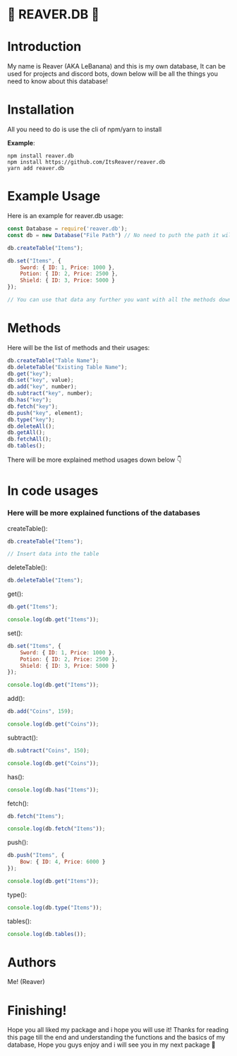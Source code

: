 # 🌟 **REAVER.DB** 🌟

# **Introduction**
My name is Reaver (AKA LeBanana) and this is my own database,
It can be used for projects and discord bots,
down below will be all the things you need to know about this database!

# Installation
All you need to do is use the cli of npm/yarn to install

**Example**:
```
npm install reaver.db
npm install https://github.com/ItsReaver/reaver.db
yarn add reaver.db
```

# Example Usage
Here is an example for reaver.db usage:

```js
const Database = require('reaver.db');
const db = new Database("File Path") // No need to puth the path it will put json.sqlite by default

db.createTable("Items");

db.set("Items", {
    Sword: { ID: 1, Price: 1000 },
    Potion: { ID: 2, Price: 2500 },
    Shield: { ID: 3, Price: 5000 }
});

// You can use that data any further you want with all the methods down below
```

# Methods
Here will be the list of methods and their usages:
```js
db.createTable("Table Name");
db.deleteTable("Existing Table Name");
db.get("key");
db.set("key", value);
db.add("key", number);
db.subtract("key", number);
db.has("key");
db.fetch("key");
db.push("key", element);
db.type("key");
db.deleteAll();
db.getAll();
db.fetchAll();
db.tables();
```

There will be more explained method usages down below 👇

# In code usages
<h3>Here will be more explained functions of the databases</h3>

createTable():
```js
db.createTable("Items");

// Insert data into the table
```

deleteTable():
```js
db.deleteTable("Items");
```

get():
```js
db.get("Items");

console.log(db.get("Items"));
```

set():
```js
db.set("Items", {
    Sword: { ID: 1, Price: 1000 },
    Potion: { ID: 2, Price: 2500 },
    Shield: { ID: 3, Price: 5000 }
});

console.log(db.get("Items"));
```

add():
```js
db.add("Coins", 159);

console.log(db.get("Coins"));
```

subtract():
```js
db.subtract("Coins", 150);

console.log(db.get("Coins"));
```

has():
```js
console.log(db.has("Items"));
```

fetch():
```js
db.fetch("Items");

console.log(db.fetch("Items"));
```

push():
```js
db.push("Items", { 
    Bow: { ID: 4, Price: 6000 }
});

console.log(db.get("Items"));
```

type():
```js
console.log(db.type("Items"));
```

tables():
```js
console.log(db.tables());
```

# **Authors**
Me! (Reaver)

# Finishing!
Hope you all liked my package and i hope you will use it!
Thanks for reading this page till the end and understanding the functions and the basics of my database, Hope you guys enjoy and i will see you in my next package 👋